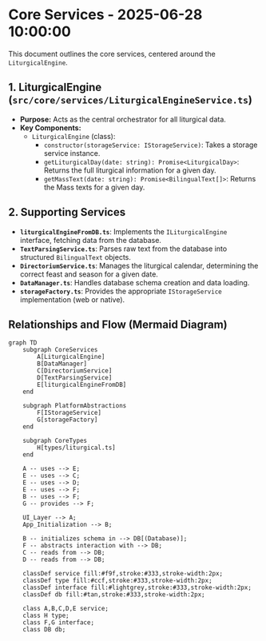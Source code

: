 # Core Services - 2025-06-28 10:00:00

This document outlines the core services, centered around the `LiturgicalEngine`.

## 1. LiturgicalEngine (`src/core/services/LiturgicalEngineService.ts`)

- **Purpose:** Acts as the central orchestrator for all liturgical data.
- **Key Components:**
    - `LiturgicalEngine` (class):
        - `constructor(storageService: IStorageService)`: Takes a storage service instance.
        - `getLiturgicalDay(date: string): Promise<LiturgicalDay>`: Returns the full liturgical information for a given day.
        - `getMassText(date: string): Promise<BilingualText[]>`: Returns the Mass texts for a given day.

## 2. Supporting Services

- **`liturgicalEngineFromDB.ts`**: Implements the `ILiturgicalEngine` interface, fetching data from the database.
- **`TextParsingService.ts`**: Parses raw text from the database into structured `BilingualText` objects.
- **`DirectoriumService.ts`**: Manages the liturgical calendar, determining the correct feast and season for a given date.
- **`DataManager.ts`**: Handles database schema creation and data loading.
- **`storageFactory.ts`**: Provides the appropriate `IStorageService` implementation (web or native).

## Relationships and Flow (Mermaid Diagram)

```mermaid
graph TD
    subgraph CoreServices
        A[LiturgicalEngine]
        B[DataManager]
        C[DirectoriumService]
        D[TextParsingService]
        E[liturgicalEngineFromDB]
    end

    subgraph PlatformAbstractions
        F[IStorageService]
        G[storageFactory]
    end

    subgraph CoreTypes
        H[types/liturgical.ts]
    end

    A -- uses --> E;
    E -- uses --> C;
    E -- uses --> D;
    E -- uses --> F;
    B -- uses --> F;
    G -- provides --> F;

    UI_Layer --> A;
    App_Initialization --> B;

    B -- initializes schema in --> DB[(Database)];
    F -- abstracts interaction with --> DB;
    C -- reads from --> DB;
    D -- reads from --> DB;

    classDef service fill:#f9f,stroke:#333,stroke-width:2px;
    classDef type fill:#ccf,stroke:#333,stroke-width:2px;
    classDef interface fill:#lightgrey,stroke:#333,stroke-width:2px;
    classDef db fill:#tan,stroke:#333,stroke-width:2px;

    class A,B,C,D,E service;
    class H type;
    class F,G interface;
    class DB db;
```

